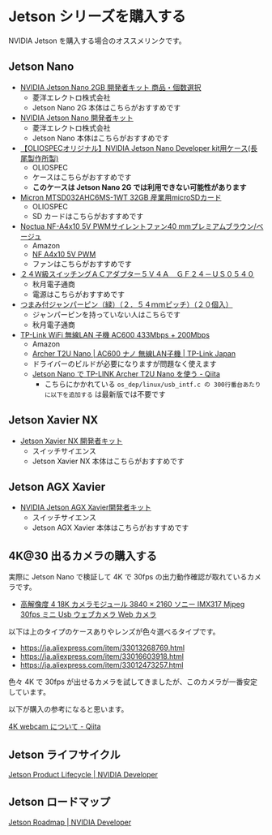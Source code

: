 # Jetson シリーズを購入する

NVIDIA Jetson を購入する場合のオススメリンクです。

## Jetson Nano

- [NVIDIA Jetson Nano 2GB 開発者キット 商品・個数選択](https://ryoyo-direct.jp/shopping/jetson-nano-2gb/jetson-nano-2gb)
    - 菱洋エレクトロ株式会社
    - Jetson Nano 2G 本体はこちらがおすすめです
- [NVIDIA Jetson Nano 開発者キット](https://ryoyo-direct.jp/shopping/jetson-nano/jetson-nano)
    - 菱洋エレクトロ株式会社
    - Jetson Nano 本体はこちらがおすすめです
- [【OLIOSPECオリジナル】NVIDIA Jetson Nano Developer kit用ケース\(長尾製作所製\)](https://www.oliospec.com/shopdetail/000000008491/)
    - OLIOSPEC
    - ケースはこちらがおすすめです
    - **このケースは Jetson Nano 2G では利用できない可能性があります**
- [Micron MTSD032AHC6MS\-1WT 32GB 産業用microSDカード](https://www.oliospec.com/shop/shopdetail.html?brandcode=000000007374)
    - OLIOSPEC
    - SD カードはこちらがおすすめです
- [Noctua NF-A4x10 5V PWMサイレントファン40 mmプレミアムブラウン/ベージュ](https://amazon.co.jp/dp/B07DXS86G7)
    - Amazon
    - [NF A4x10 5V PWM](https://noctua.at/en/nf-a4x10-5v-pwm)
    - ファンはこちらがおすすめです
- [２４Ｗ級スイッチングＡＣアダプター５Ｖ４Ａ　ＧＦ２４－ＵＳ０５４０](http://akizukidenshi.com/catalog/g/gM-09594/)
    - 秋月電子通商
    - 電源はこちらがおすすめです
- [つまみ付ジャンパーピン（緑）（２．５４ｍｍピッチ）（２０個入）](http://akizukidenshi.com/catalog/g/gP-03894/)
    - ジャンパーピンを持っていない人はこちらです
    - 秋月電子通商
 - [TP-Link WiFi 無線LAN 子機 AC600 433Mbps + 200Mbps](https://amazon.co.jp/dp/B07MXHJ6KB)
    - Amazon
    - [Archer T2U Nano \| AC600 ナノ 無線LAN子機 \| TP\-Link Japan](https://www.tp-link.com/jp/home-networking/adapter/archer-t2u-nano/)
    - ドライバーのビルドが必要になりますが問題なく使えます
    - [Jetson Nano で TP\-LINK Archer T2U Nano を使う \- Qiita](https://qiita.com/daisuzu_/items/8d6913f3bda1b7434526)
        - こちらにかかれている `os_dep/linux/usb_intf.c の 300行番台あたりに以下を追加する` は最新版では不要です

## Jetson Xavier NX

- [Jetson Xavier NX 開発者キット](https://www.switch-science.com/catalog/6340/)
    - スイッチサイエンス
    - Jetson Xavier NX 本体はこちらがおすすめです

## Jetson AGX Xavier

- [NVIDIA Jetson AGX Xavier開発者キット](https://www.switch-science.com/catalog/4043/)
    - スイッチサイエンス
    - Jetson AGX Xavier 本体はこちらがおすすめです

## 4K@30 出るカメラの購入する

実際に Jetson Nano で検証して 4K で 30fps の出力動作確認が取れているカメラです。

- [高解像度 4 18K カメラモジュール 3840 × 2160 ソニー IMX317 Mjpeg 30fps ミニ Usb ウェブカメラ Web カメラ](https://ja.aliexpress.com/item/32999909513.html)

以下は上のタイプのケースありやレンズが色々選べるタイプです。

- https://ja.aliexpress.com/item/33013268769.html
- https://ja.aliexpress.com/item/33016603918.html
- https://ja.aliexpress.com/item/33012473257.html

色々 4K で 30fps が出せるカメラを試してきましたが、このカメラが一番安定しています。

以下が購入の参考になると思います。

[4K webcam について \- Qiita](https://qiita.com/tetsu_koba/items/8b4921f257a46a15d2a7)

## Jetson ライフサイクル

[Jetson Product Lifecycle \| NVIDIA Developer](https://developer.nvidia.com/embedded/lifecycle)

## Jetson ロードマップ

[Jetson Roadmap \| NVIDIA Developer](https://developer.nvidia.com/embedded/develop/roadmap)
